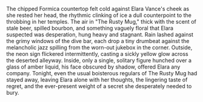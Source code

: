 The chipped Formica countertop felt cold against Elara Vance's cheek as she rested her head, the rhythmic clinking of ice a dull counterpoint to the throbbing in her temples.  The air in "The Rusty Mug," thick with the scent of stale beer, spilled bourbon, and something vaguely floral that Elara suspected was desperation, hung heavy and stagnant.  Rain lashed against the grimy windows of the dive bar, each drop a tiny drumbeat against the melancholic jazz spilling from the worn-out jukebox in the corner.  Outside, the neon sign flickered intermittently, casting a sickly yellow glow across the deserted alleyway.  Inside, only a single, solitary figure hunched over a glass of amber liquid, his face obscured by shadow, offered Elara any company.  Tonight, even the usual boisterous regulars of The Rusty Mug had stayed away, leaving Elara alone with her thoughts, the lingering taste of regret, and the ever-present weight of a secret she desperately needed to bury.
